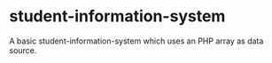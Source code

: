 # student-information-system
A basic student-information-system which uses an PHP array as data source.
